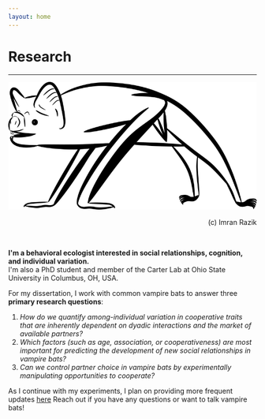 ```yaml
---
layout: home
---
```

# Research
--- 
![Vampire bat digital drawing - Copyright (c) 2020 Imran Razik](/assets/vampterrestrial.png) <br/>
<p align="right"> 
 (c) Imran Razik
</p> 

<br/>

<b> I'm a behavioral ecologist interested in social relationships, cognition, and individual variation. </b> <br/>
I'm also a PhD student and member of the Carter Lab at Ohio State University in Columbus, OH, USA.
 
For my dissertation, I work with common vampire bats to answer three **primary research questions**: <br/>
1. *How do we quantify among-individual variation in cooperative traits that are inherently dependent on dyadic interactions and the market of available partners?*
2. *Which factors (such as age, association, or cooperativeness) are most important for predicting the development of new social relationships in vampire bats?* 
3. *Can we control partner choice in vampire bats by experimentally manipulating opportunities to cooperate?*

As I continue with my experiments, I plan on providing more frequent updates [here](https://imranrazik.github.io/Blog.html)
Reach out if you have any questions or want to talk vampire bats!
